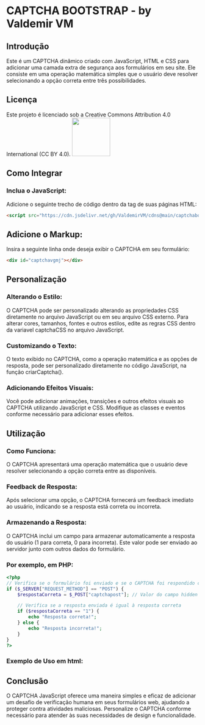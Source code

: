 # CAPTCHA BOOTSTRAP - by Valdemir VM
## Introdução
Este é um CAPTCHA dinâmico criado com JavaScript, HTML e CSS para adicionar uma camada extra de segurança aos formulários em seu site. Ele consiste em uma operação matemática simples que o usuário deve resolver selecionando a opção correta entre três possibilidades.

## Licença
Este projeto é licenciado sob a Creative Commons Attribution 4.0 International (CC BY 4.0).
<a href="https://creativecommons.org/licenses/by/4.0/" target="_blank"><img loading="lazy" src="https://mirrors.creativecommons.org/presskit/buttons/88x31/png/by.png" target="_blank" width="100"></a>

## Como Integrar
### Inclua o JavaScript:
Adicione o seguinte trecho de código dentro da tag <head> de suas páginas HTML:
```html
<script src="https://cdn.jsdelivr.net/gh/ValdemirVM/cdns@main/captchabootstrap.js"></script>
```

## Adicione o Markup:
Insira a seguinte linha onde deseja exibir o CAPTCHA em seu formulário:
```html
<div id="captchavgmj"></div>
```
## Personalização
### Alterando o Estilo:
O CAPTCHA pode ser personalizado alterando as propriedades CSS diretamente no arquivo JavaScript ou em seu arquivo CSS externo.
Para alterar cores, tamanhos, fontes e outros estilos, edite as regras CSS dentro da variavel captchaCSS no arquivo JavaScript.
### Customizando o Texto:
O texto exibido no CAPTCHA, como a operação matemática e as opções de resposta, pode ser personalizado diretamente no código JavaScript, na função criarCaptcha().
### Adicionando Efeitos Visuais:
Você pode adicionar animações, transições e outros efeitos visuais ao CAPTCHA utilizando JavaScript e CSS. Modifique as classes e eventos conforme necessário para adicionar esses efeitos.

## Utilização
### Como Funciona:
O CAPTCHA apresentará uma operação matemática que o usuário deve resolver selecionando a opção correta entre as disponíveis.
### Feedback de Resposta:
Após selecionar uma opção, o CAPTCHA fornecerá um feedback imediato ao usuário, indicando se a resposta está correta ou incorreta.
### Armazenando a Resposta:
O CAPTCHA inclui um campo <input type="hidden" id="captchapost" name="captchapost" value=""> para armazenar automaticamente a resposta do usuário (1 para correta, 0 para incorreta). Este valor pode ser enviado ao servidor junto com outros dados do formulário.

### Por exemplo, em PHP:
```php
<?php
// Verifica se o formulário foi enviado e se o CAPTCHA foi respondido corretamente
if ($_SERVER["REQUEST_METHOD"] == "POST") {
    $respostaCorreta = $_POST["captchapost"]; // Valor do campo hidden com a resposta correta

    // Verifica se a resposta enviada é igual à resposta correta
    if ($respostaCorreta == "1") {
        echo "Resposta correta!";
    } else {
        echo "Resposta incorreta!";
    }
}
?>
```
### Exemplo de Uso em html:


## Conclusão
O CAPTCHA JavaScript oferece uma maneira simples e eficaz de adicionar um desafio de verificação humana em seus formulários web, ajudando a proteger contra atividades maliciosas. Personalize o CAPTCHA conforme necessário para atender às suas necessidades de design e funcionalidade.

